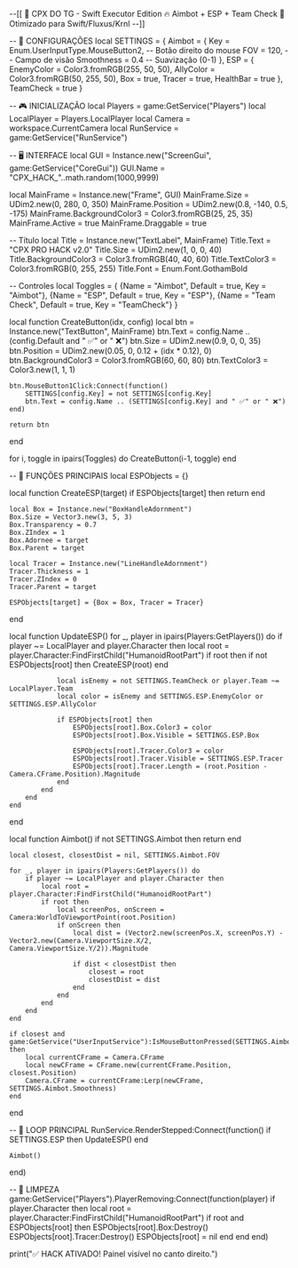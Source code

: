--[[
  🚀 CPX DO TG - Swift Executor Edition
  🔥 Aimbot + ESP + Team Check
  📌 Otimizado para Swift/Fluxus/Krnl
--]]

-- 🔧 CONFIGURAÇÕES
local SETTINGS = {
    Aimbot = {
        Key = Enum.UserInputType.MouseButton2, -- Botão direito do mouse
        FOV = 120, -- Campo de visão
        Smoothness = 0.4 -- Suavização (0-1)
    },
    ESP = {
        EnemyColor = Color3.fromRGB(255, 50, 50),
        AllyColor = Color3.fromRGB(50, 255, 50),
        Box = true,
        Tracer = true,
        HealthBar = true
    },
    TeamCheck = true
}

-- 🎮 INICIALIZAÇÃO
local Players = game:GetService("Players")
local LocalPlayer = Players.LocalPlayer
local Camera = workspace.CurrentCamera
local RunService = game:GetService("RunService")

-- 🖥️ INTERFACE
local GUI = Instance.new("ScreenGui", game:GetService("CoreGui"))
GUI.Name = "CPX_HACK_"..math.random(1000,9999)

local MainFrame = Instance.new("Frame", GUI)
MainFrame.Size = UDim2.new(0, 280, 0, 350)
MainFrame.Position = UDim2.new(0.8, -140, 0.5, -175)
MainFrame.BackgroundColor3 = Color3.fromRGB(25, 25, 35)
MainFrame.Active = true
MainFrame.Draggable = true

-- Título
local Title = Instance.new("TextLabel", MainFrame)
Title.Text = "CPX PRO HACK v2.0"
Title.Size = UDim2.new(1, 0, 0, 40)
Title.BackgroundColor3 = Color3.fromRGB(40, 40, 60)
Title.TextColor3 = Color3.fromRGB(0, 255, 255)
Title.Font = Enum.Font.GothamBold

-- Controles
local Toggles = {
    {Name = "Aimbot", Default = true, Key = "Aimbot"},
    {Name = "ESP", Default = true, Key = "ESP"},
    {Name = "Team Check", Default = true, Key = "TeamCheck"}
}

local function CreateButton(idx, config)
    local btn = Instance.new("TextButton", MainFrame)
    btn.Text = config.Name .. (config.Default and " ✅" or " ❌")
    btn.Size = UDim2.new(0.9, 0, 0, 35)
    btn.Position = UDim2.new(0.05, 0, 0.12 + (idx * 0.12), 0)
    btn.BackgroundColor3 = Color3.fromRGB(60, 60, 80)
    btn.TextColor3 = Color3.new(1, 1, 1)
    
    btn.MouseButton1Click:Connect(function()
        SETTINGS[config.Key] = not SETTINGS[config.Key]
        btn.Text = config.Name .. (SETTINGS[config.Key] and " ✅" or " ❌")
    end)
    
    return btn
end

for i, toggle in ipairs(Toggles) do
    CreateButton(i-1, toggle)
end

-- 🎯 FUNÇÕES PRINCIPAIS
local ESPObjects = {}

local function CreateESP(target)
    if ESPObjects[target] then return end
    
    local Box = Instance.new("BoxHandleAdornment")
    Box.Size = Vector3.new(3, 5, 3)
    Box.Transparency = 0.7
    Box.ZIndex = 1
    Box.Adornee = target
    Box.Parent = target
    
    local Tracer = Instance.new("LineHandleAdornment")
    Tracer.Thickness = 1
    Tracer.ZIndex = 0
    Tracer.Parent = target
    
    ESPObjects[target] = {Box = Box, Tracer = Tracer}
end

local function UpdateESP()
    for _, player in ipairs(Players:GetPlayers()) do
        if player ~= LocalPlayer and player.Character then
            local root = player.Character:FindFirstChild("HumanoidRootPart")
            if root then
                if not ESPObjects[root] then
                    CreateESP(root)
                end
                
                local isEnemy = not SETTINGS.TeamCheck or player.Team ~= LocalPlayer.Team
                local color = isEnemy and SETTINGS.ESP.EnemyColor or SETTINGS.ESP.AllyColor
                
                if ESPObjects[root] then
                    ESPObjects[root].Box.Color3 = color
                    ESPObjects[root].Box.Visible = SETTINGS.ESP.Box
                    
                    ESPObjects[root].Tracer.Color3 = color
                    ESPObjects[root].Tracer.Visible = SETTINGS.ESP.Tracer
                    ESPObjects[root].Tracer.Length = (root.Position - Camera.CFrame.Position).Magnitude
                end
            end
        end
    end
end

local function Aimbot()
    if not SETTINGS.Aimbot then return end
    
    local closest, closestDist = nil, SETTINGS.Aimbot.FOV
    
    for _, player in ipairs(Players:GetPlayers()) do
        if player ~= LocalPlayer and player.Character then
            local root = player.Character:FindFirstChild("HumanoidRootPart")
            if root then
                local screenPos, onScreen = Camera:WorldToViewportPoint(root.Position)
                if onScreen then
                    local dist = (Vector2.new(screenPos.X, screenPos.Y) - Vector2.new(Camera.ViewportSize.X/2, Camera.ViewportSize.Y/2)).Magnitude
                    
                    if dist < closestDist then
                        closest = root
                        closestDist = dist
                    end
                end
            end
        end
    end
    
    if closest and game:GetService("UserInputService"):IsMouseButtonPressed(SETTINGS.Aimbot.Key) then
        local currentCFrame = Camera.CFrame
        local newCFrame = CFrame.new(currentCFrame.Position, closest.Position)
        Camera.CFrame = currentCFrame:Lerp(newCFrame, SETTINGS.Aimbot.Smoothness)
    end
end

-- 🔄 LOOP PRINCIPAL
RunService.RenderStepped:Connect(function()
    if SETTINGS.ESP then
        UpdateESP()
    end
    
    Aimbot()
end)

-- 🧹 LIMPEZA
game:GetService("Players").PlayerRemoving:Connect(function(player)
    if player.Character then
        local root = player.Character:FindFirstChild("HumanoidRootPart")
        if root and ESPObjects[root] then
            ESPObjects[root].Box:Destroy()
            ESPObjects[root].Tracer:Destroy()
            ESPObjects[root] = nil
        end
    end
end)

print("✅ HACK ATIVADO! Painel visível no canto direito.")
